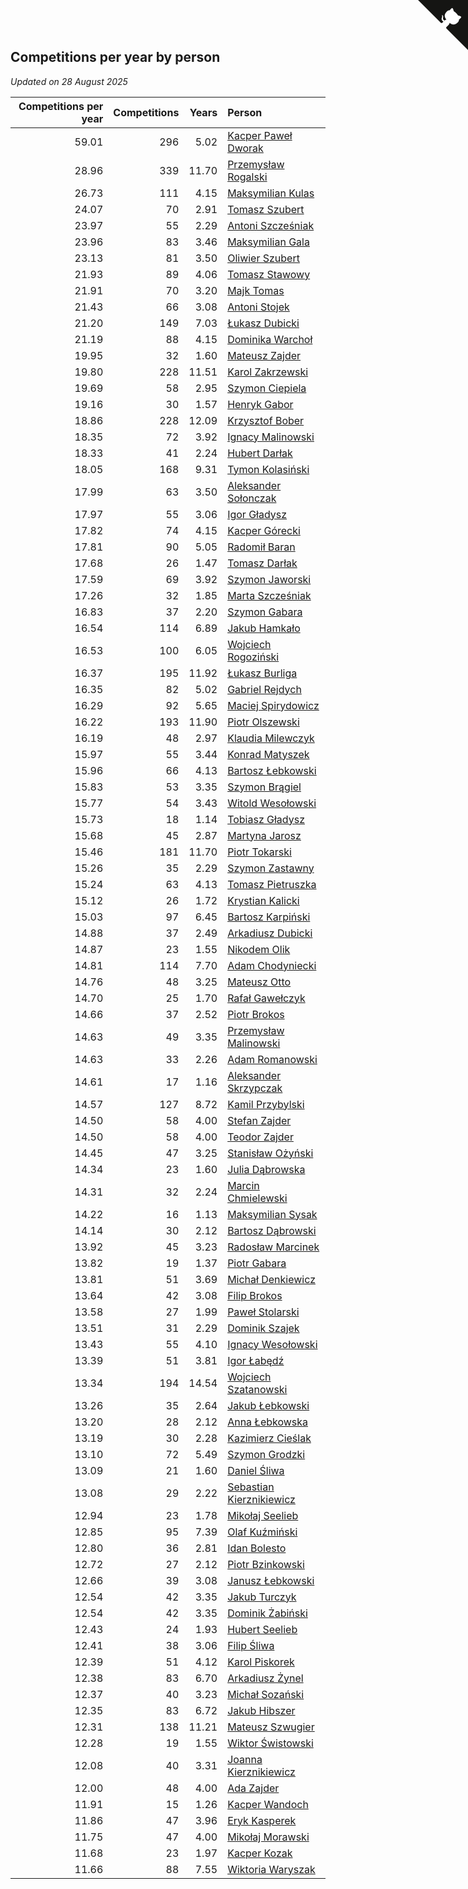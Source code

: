 ## Competitions per year by person

*Updated on 28 August 2025*

| Competitions per year | Competitions | Years | Person |
| ---: | ---: | ---: | :--- |
| 59.01 | 296 | 5.02 | [Kacper Paweł Dworak](https://www.worldcubeassociation.org/persons/2020DWOR01) |
| 28.96 | 339 | 11.70 | [Przemysław Rogalski](https://www.worldcubeassociation.org/persons/2013ROGA02) |
| 26.73 | 111 | 4.15 | [Maksymilian Kulas](https://www.worldcubeassociation.org/persons/2021KULA02) |
| 24.07 | 70 | 2.91 | [Tomasz Szubert](https://www.worldcubeassociation.org/persons/2022SZUB02) |
| 23.97 | 55 | 2.29 | [Antoni Szcześniak](https://www.worldcubeassociation.org/persons/2023SZCZ04) |
| 23.96 | 83 | 3.46 | [Maksymilian Gala](https://www.worldcubeassociation.org/persons/2022GALA01) |
| 23.13 | 81 | 3.50 | [Oliwier Szubert](https://www.worldcubeassociation.org/persons/2022SZUB01) |
| 21.93 | 89 | 4.06 | [Tomasz Stawowy](https://www.worldcubeassociation.org/persons/2021STAW01) |
| 21.91 | 70 | 3.20 | [Majk Tomas](https://www.worldcubeassociation.org/persons/2022TOMA05) |
| 21.43 | 66 | 3.08 | [Antoni Stojek](https://www.worldcubeassociation.org/persons/2022STOJ03) |
| 21.20 | 149 | 7.03 | [Łukasz Dubicki](https://www.worldcubeassociation.org/persons/2018DUBI01) |
| 21.19 | 88 | 4.15 | [Dominika Warchoł](https://www.worldcubeassociation.org/persons/2021WARC01) |
| 19.95 | 32 | 1.60 | [Mateusz Zajder](https://www.worldcubeassociation.org/persons/2024ZAJD01) |
| 19.80 | 228 | 11.51 | [Karol Zakrzewski](https://www.worldcubeassociation.org/persons/2014ZAKR01) |
| 19.69 | 58 | 2.95 | [Szymon Ciepiela](https://www.worldcubeassociation.org/persons/2022CIEP01) |
| 19.16 | 30 | 1.57 | [Henryk Gabor](https://www.worldcubeassociation.org/persons/2024GABO02) |
| 18.86 | 228 | 12.09 | [Krzysztof Bober](https://www.worldcubeassociation.org/persons/2013BOBE01) |
| 18.35 | 72 | 3.92 | [Ignacy Malinowski](https://www.worldcubeassociation.org/persons/2021MALI02) |
| 18.33 | 41 | 2.24 | [Hubert Darłak](https://www.worldcubeassociation.org/persons/2023DARL03) |
| 18.05 | 168 | 9.31 | [Tymon Kolasiński](https://www.worldcubeassociation.org/persons/2016KOLA02) |
| 17.99 | 63 | 3.50 | [Aleksander Sołonczak](https://www.worldcubeassociation.org/persons/2022SOLO01) |
| 17.97 | 55 | 3.06 | [Igor Gładysz](https://www.worldcubeassociation.org/persons/2022GLAD01) |
| 17.82 | 74 | 4.15 | [Kacper Górecki](https://www.worldcubeassociation.org/persons/2021GORE01) |
| 17.81 | 90 | 5.05 | [Radomił Baran](https://www.worldcubeassociation.org/persons/2020BARA02) |
| 17.68 | 26 | 1.47 | [Tomasz Darłak](https://www.worldcubeassociation.org/persons/2024DARL01) |
| 17.59 | 69 | 3.92 | [Szymon Jaworski](https://www.worldcubeassociation.org/persons/2021JAWO01) |
| 17.26 | 32 | 1.85 | [Marta Szcześniak](https://www.worldcubeassociation.org/persons/2023SZCZ07) |
| 16.83 | 37 | 2.20 | [Szymon Gabara](https://www.worldcubeassociation.org/persons/2023GABA01) |
| 16.54 | 114 | 6.89 | [Jakub Hamkało](https://www.worldcubeassociation.org/persons/2018HAMK01) |
| 16.53 | 100 | 6.05 | [Wojciech Rogoziński](https://www.worldcubeassociation.org/persons/2019ROGO04) |
| 16.37 | 195 | 11.92 | [Łukasz Burliga](https://www.worldcubeassociation.org/persons/2013BURL01) |
| 16.35 | 82 | 5.02 | [Gabriel Rejdych](https://www.worldcubeassociation.org/persons/2020REJD01) |
| 16.29 | 92 | 5.65 | [Maciej Spirydowicz](https://www.worldcubeassociation.org/persons/2020SPIR01) |
| 16.22 | 193 | 11.90 | [Piotr Olszewski](https://www.worldcubeassociation.org/persons/2013OLSZ02) |
| 16.19 | 48 | 2.97 | [Klaudia Milewczyk](https://www.worldcubeassociation.org/persons/2022MILE05) |
| 15.97 | 55 | 3.44 | [Konrad Matyszek](https://www.worldcubeassociation.org/persons/2022MATY02) |
| 15.96 | 66 | 4.13 | [Bartosz Łebkowski](https://www.worldcubeassociation.org/persons/2021LEBK01) |
| 15.83 | 53 | 3.35 | [Szymon Brągiel](https://www.worldcubeassociation.org/persons/2022BRAG03) |
| 15.77 | 54 | 3.43 | [Witold Wesołowski](https://www.worldcubeassociation.org/persons/2022WESO01) |
| 15.73 | 18 | 1.14 | [Tobiasz Gładysz](https://www.worldcubeassociation.org/persons/2024GLAD02) |
| 15.68 | 45 | 2.87 | [Martyna Jarosz](https://www.worldcubeassociation.org/persons/2022JARO01) |
| 15.46 | 181 | 11.70 | [Piotr Tokarski](https://www.worldcubeassociation.org/persons/2013TOKA01) |
| 15.26 | 35 | 2.29 | [Szymon Zastawny](https://www.worldcubeassociation.org/persons/2023ZAST01) |
| 15.24 | 63 | 4.13 | [Tomasz Pietruszka](https://www.worldcubeassociation.org/persons/2021PIET01) |
| 15.12 | 26 | 1.72 | [Krystian Kalicki](https://www.worldcubeassociation.org/persons/2023KALI10) |
| 15.03 | 97 | 6.45 | [Bartosz Karpiński](https://www.worldcubeassociation.org/persons/2019KARP03) |
| 14.88 | 37 | 2.49 | [Arkadiusz Dubicki](https://www.worldcubeassociation.org/persons/2023DUBI01) |
| 14.87 | 23 | 1.55 | [Nikodem Olik](https://www.worldcubeassociation.org/persons/2024OLIK01) |
| 14.81 | 114 | 7.70 | [Adam Chodyniecki](https://www.worldcubeassociation.org/persons/2017CHOD02) |
| 14.76 | 48 | 3.25 | [Mateusz Otto](https://www.worldcubeassociation.org/persons/2022OTTO01) |
| 14.70 | 25 | 1.70 | [Rafał Gawełczyk](https://www.worldcubeassociation.org/persons/2023GAWE01) |
| 14.66 | 37 | 2.52 | [Piotr Brokos](https://www.worldcubeassociation.org/persons/2023BROK01) |
| 14.63 | 49 | 3.35 | [Przemysław Malinowski](https://www.worldcubeassociation.org/persons/2022MALI01) |
| 14.63 | 33 | 2.26 | [Adam Romanowski](https://www.worldcubeassociation.org/persons/2023ROMA10) |
| 14.61 | 17 | 1.16 | [Aleksander Skrzypczak](https://www.worldcubeassociation.org/persons/2024SKRZ01) |
| 14.57 | 127 | 8.72 | [Kamil Przybylski](https://www.worldcubeassociation.org/persons/2016PRZY01) |
| 14.50 | 58 | 4.00 | [Stefan Zajder](https://www.worldcubeassociation.org/persons/2021ZAJD02) |
| 14.50 | 58 | 4.00 | [Teodor Zajder](https://www.worldcubeassociation.org/persons/2021ZAJD03) |
| 14.45 | 47 | 3.25 | [Stanisław Ożyński](https://www.worldcubeassociation.org/persons/2022OZYN01) |
| 14.34 | 23 | 1.60 | [Julia Dąbrowska](https://www.worldcubeassociation.org/persons/2024DABR01) |
| 14.31 | 32 | 2.24 | [Marcin Chmielewski](https://www.worldcubeassociation.org/persons/2023CHMI01) |
| 14.22 | 16 | 1.13 | [Maksymilian Sysak](https://www.worldcubeassociation.org/persons/2024SYSA01) |
| 14.14 | 30 | 2.12 | [Bartosz Dąbrowski](https://www.worldcubeassociation.org/persons/2023DABR07) |
| 13.92 | 45 | 3.23 | [Radosław Marcinek](https://www.worldcubeassociation.org/persons/2022MARC05) |
| 13.82 | 19 | 1.37 | [Piotr Gabara](https://www.worldcubeassociation.org/persons/2024GABA02) |
| 13.81 | 51 | 3.69 | [Michał Denkiewicz](https://www.worldcubeassociation.org/persons/2021DENK01) |
| 13.64 | 42 | 3.08 | [Filip Brokos](https://www.worldcubeassociation.org/persons/2022BROK03) |
| 13.58 | 27 | 1.99 | [Paweł Stolarski](https://www.worldcubeassociation.org/persons/2023STOL04) |
| 13.51 | 31 | 2.29 | [Dominik Szajek](https://www.worldcubeassociation.org/persons/2023SZAJ01) |
| 13.43 | 55 | 4.10 | [Ignacy Wesołowski](https://www.worldcubeassociation.org/persons/2021WESO01) |
| 13.39 | 51 | 3.81 | [Igor Łabędź](https://www.worldcubeassociation.org/persons/2021LABE01) |
| 13.34 | 194 | 14.54 | [Wojciech Szatanowski](https://www.worldcubeassociation.org/persons/2011SZAT01) |
| 13.26 | 35 | 2.64 | [Jakub Łebkowski](https://www.worldcubeassociation.org/persons/2023LEBK01) |
| 13.20 | 28 | 2.12 | [Anna Łebkowska](https://www.worldcubeassociation.org/persons/2023LEBK04) |
| 13.19 | 30 | 2.28 | [Kazimierz Cieślak](https://www.worldcubeassociation.org/persons/2023CIES01) |
| 13.10 | 72 | 5.49 | [Szymon Grodzki](https://www.worldcubeassociation.org/persons/2020GROD01) |
| 13.09 | 21 | 1.60 | [Daniel Śliwa](https://www.worldcubeassociation.org/persons/2024SLIW01) |
| 13.08 | 29 | 2.22 | [Sebastian Kierznikiewicz](https://www.worldcubeassociation.org/persons/2023KIER02) |
| 12.94 | 23 | 1.78 | [Mikołaj Seelieb](https://www.worldcubeassociation.org/persons/2023SEEL04) |
| 12.85 | 95 | 7.39 | [Olaf Kuźmiński](https://www.worldcubeassociation.org/persons/2018KUZM02) |
| 12.80 | 36 | 2.81 | [Idan Bolesto](https://www.worldcubeassociation.org/persons/2022BOLE01) |
| 12.72 | 27 | 2.12 | [Piotr Bzinkowski](https://www.worldcubeassociation.org/persons/2023BZIN01) |
| 12.66 | 39 | 3.08 | [Janusz Łebkowski](https://www.worldcubeassociation.org/persons/2022LEBK01) |
| 12.54 | 42 | 3.35 | [Jakub Turczyk](https://www.worldcubeassociation.org/persons/2022TURC02) |
| 12.54 | 42 | 3.35 | [Dominik Żabiński](https://www.worldcubeassociation.org/persons/2022ZABI01) |
| 12.43 | 24 | 1.93 | [Hubert Seelieb](https://www.worldcubeassociation.org/persons/2023SEEL02) |
| 12.41 | 38 | 3.06 | [Filip Śliwa](https://www.worldcubeassociation.org/persons/2022SLIW01) |
| 12.39 | 51 | 4.12 | [Karol Piskorek](https://www.worldcubeassociation.org/persons/2021PISK01) |
| 12.38 | 83 | 6.70 | [Arkadiusz Żynel](https://www.worldcubeassociation.org/persons/2018ZYNE01) |
| 12.37 | 40 | 3.23 | [Michał Sozański](https://www.worldcubeassociation.org/persons/2022SOZA02) |
| 12.35 | 83 | 6.72 | [Jakub Hibszer](https://www.worldcubeassociation.org/persons/2018HIBS01) |
| 12.31 | 138 | 11.21 | [Mateusz Szwugier](https://www.worldcubeassociation.org/persons/2014SZWU01) |
| 12.28 | 19 | 1.55 | [Wiktor Świstowski](https://www.worldcubeassociation.org/persons/2024SWIS01) |
| 12.08 | 40 | 3.31 | [Joanna Kierznikiewicz](https://www.worldcubeassociation.org/persons/2022KIER01) |
| 12.00 | 48 | 4.00 | [Ada Zajder](https://www.worldcubeassociation.org/persons/2021ZAJD01) |
| 11.91 | 15 | 1.26 | [Kacper Wandoch](https://www.worldcubeassociation.org/persons/2024WAND01) |
| 11.86 | 47 | 3.96 | [Eryk Kasperek](https://www.worldcubeassociation.org/persons/2021KASP01) |
| 11.75 | 47 | 4.00 | [Mikołaj Morawski](https://www.worldcubeassociation.org/persons/2021MORA01) |
| 11.68 | 23 | 1.97 | [Kacper Kozak](https://www.worldcubeassociation.org/persons/2023KOZA05) |
| 11.66 | 88 | 7.55 | [Wiktoria Waryszak](https://www.worldcubeassociation.org/persons/2018WARY01) |


<a href="https://github.com/noeruchangd/wca_statistics_vn" class="github-corner" aria-label="View source on Github"><svg width="80" height="80" viewBox="0 0 250 250" style="fill:#151513; color:#fff; position: absolute; top: 0; border: 0; right: 0;" aria-hidden="true"><path d="M0,0 L115,115 L130,115 L142,142 L250,250 L250,0 Z"></path><path d="M128.3,109.0 C113.8,99.7 119.0,89.6 119.0,89.6 C122.0,82.7 120.5,78.6 120.5,78.6 C119.2,72.0 123.4,76.3 123.4,76.3 C127.3,80.9 125.5,87.3 125.5,87.3 C122.9,97.6 130.6,101.9 134.4,103.2" fill="currentColor" style="transform-origin: 130px 106px;" class="octo-arm"></path><path d="M115.0,115.0 C114.9,115.1 118.7,116.5 119.8,115.4 L133.7,101.6 C136.9,99.2 139.9,98.4 142.2,98.6 C133.8,88.0 127.5,74.4 143.8,58.0 C148.5,53.4 154.0,51.2 159.7,51.0 C160.3,49.4 163.2,43.6 171.4,40.1 C171.4,40.1 176.1,42.5 178.8,56.2 C183.1,58.6 187.2,61.8 190.9,65.4 C194.5,69.0 197.7,73.2 200.1,77.6 C213.8,80.2 216.3,84.9 216.3,84.9 C212.7,93.1 206.9,96.0 205.4,96.6 C205.1,102.4 203.0,107.8 198.3,112.5 C181.9,128.9 168.3,122.5 157.7,114.1 C157.9,116.9 156.7,120.9 152.7,124.9 L141.0,136.5 C139.8,137.7 141.6,141.9 141.8,141.8 Z" fill="currentColor" class="octo-body"></path></svg></a><style>.github-corner:hover .octo-arm{animation:octocat-wave 560ms ease-in-out}@keyframes octocat-wave{0%,100%{transform:rotate(0)}20%,60%{transform:rotate(-25deg)}40%,80%{transform:rotate(10deg)}}@media (max-width:500px){.github-corner:hover .octo-arm{animation:none}.github-corner .octo-arm{animation:octocat-wave 560ms ease-in-out}}</style>

